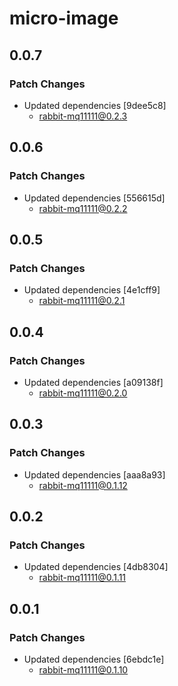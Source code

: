 # micro-image

## 0.0.7

### Patch Changes

-   Updated dependencies [9dee5c8]
    -   rabbit-mq11111@0.2.3

## 0.0.6

### Patch Changes

-   Updated dependencies [556615d]
    -   rabbit-mq11111@0.2.2

## 0.0.5

### Patch Changes

-   Updated dependencies [4e1cff9]
    -   rabbit-mq11111@0.2.1

## 0.0.4

### Patch Changes

-   Updated dependencies [a09138f]
    -   rabbit-mq11111@0.2.0

## 0.0.3

### Patch Changes

-   Updated dependencies [aaa8a93]
    -   rabbit-mq11111@0.1.12

## 0.0.2

### Patch Changes

-   Updated dependencies [4db8304]
    -   rabbit-mq11111@0.1.11

## 0.0.1

### Patch Changes

-   Updated dependencies [6ebdc1e]
    -   rabbit-mq11111@0.1.10
